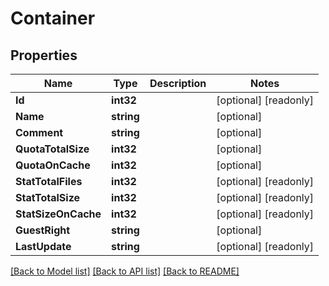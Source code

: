 # Container

## Properties

Name | Type | Description | Notes
------------ | ------------- | ------------- | -------------
**Id** | **int32** |  | [optional] [readonly] 
**Name** | **string** |  | [optional] 
**Comment** | **string** |  | [optional] 
**QuotaTotalSize** | **int32** |  | [optional] 
**QuotaOnCache** | **int32** |  | [optional] 
**StatTotalFiles** | **int32** |  | [optional] [readonly] 
**StatTotalSize** | **int32** |  | [optional] [readonly] 
**StatSizeOnCache** | **int32** |  | [optional] [readonly] 
**GuestRight** | **string** |  | [optional] 
**LastUpdate** | **string** |  | [optional] [readonly] 

[[Back to Model list]](../README.md#documentation-for-models) [[Back to API list]](../README.md#documentation-for-api-endpoints) [[Back to README]](../README.md)


